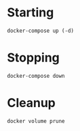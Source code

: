 

# Starting

    docker-compose up (-d)

# Stopping

    docker-compose down

# Cleanup

    docker volume prune
